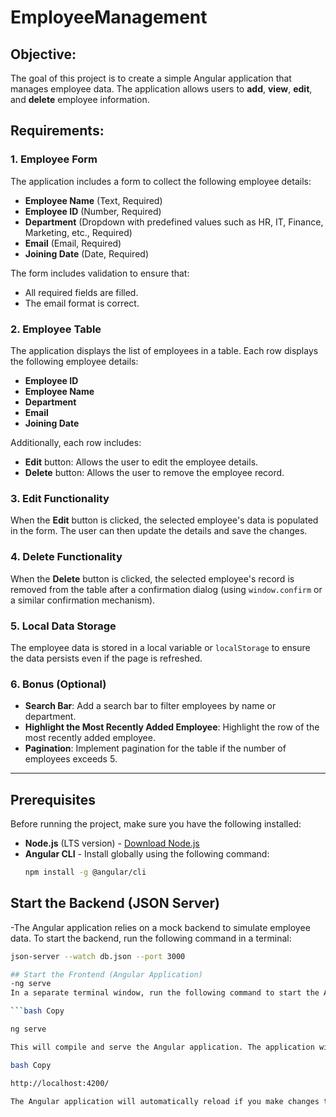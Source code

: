 # EmployeeManagement

## Objective:

The goal of this project is to create a simple Angular application that manages employee data. The application allows users to **add**, **view**, **edit**, and **delete** employee information.

## Requirements:

### 1. **Employee Form**
The application includes a form to collect the following employee details:
- **Employee Name** (Text, Required)
- **Employee ID** (Number, Required)
- **Department** (Dropdown with predefined values such as HR, IT, Finance, Marketing, etc., Required)
- **Email** (Email, Required)
- **Joining Date** (Date, Required)

The form includes validation to ensure that:
- All required fields are filled.
- The email format is correct.

### 2. **Employee Table**
The application displays the list of employees in a table. Each row displays the following employee details:
- **Employee ID**
- **Employee Name**
- **Department**
- **Email**
- **Joining Date**

Additionally, each row includes:
- **Edit** button: Allows the user to edit the employee details.
- **Delete** button: Allows the user to remove the employee record.

### 3. **Edit Functionality**
When the **Edit** button is clicked, the selected employee's data is populated in the form. The user can then update the details and save the changes.

### 4. **Delete Functionality**
When the **Delete** button is clicked, the selected employee's record is removed from the table after a confirmation dialog (using `window.confirm` or a similar confirmation mechanism).

### 5. **Local Data Storage**
The employee data is stored in a local variable or `localStorage` to ensure the data persists even if the page is refreshed.

### 6. **Bonus (Optional)**
- **Search Bar**: Add a search bar to filter employees by name or department.
- **Highlight the Most Recently Added Employee**: Highlight the row of the most recently added employee.
- **Pagination**: Implement pagination for the table if the number of employees exceeds 5.

---

## Prerequisites

Before running the project, make sure you have the following installed:
- **Node.js** (LTS version) - [Download Node.js](https://nodejs.org/)
- **Angular CLI** - Install globally using the following command:
  ```bash
  npm install -g @angular/cli

## Start the Backend (JSON Server)
-The Angular application relies on a mock backend to simulate employee data. To start the backend, run the following command in a terminal:
```bash
json-server --watch db.json --port 3000

## Start the Frontend (Angular Application)
-ng serve
In a separate terminal window, run the following command to start the Angular development server:

```bash Copy

ng serve

This will compile and serve the Angular application. The application will be accessible at:

bash Copy

http://localhost:4200/

The Angular application will automatically reload if you make changes to any source files.

